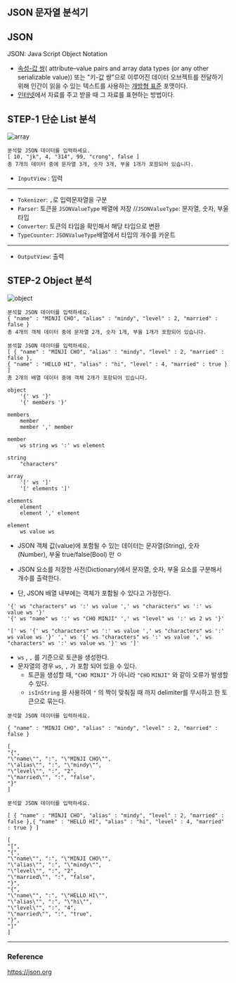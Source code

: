 ## JSON 문자열 분석기



## JSON

JSON: Java Script Object Notation

- [속성-값 쌍](https://ko.wikipedia.org/w/index.php?title=속성-값_쌍&action=edit&redlink=1)( attribute–value pairs and array data types (or any other serializable value)) 또는 "키-값 쌍"으로 이루어진 데이터 오브젝트를 전달하기 위해 인간이 읽을 수 있는 텍스트를 사용하는 [개방형 표준](https://ko.wikipedia.org/wiki/개방형_표준) 포맷이다.
- [인터넷](https://ko.wikipedia.org/wiki/인터넷)에서 자료를 주고 받을 때 그 자료를 표현하는 방법이다.



## STEP-1 단순 List 분석



![array](https://www.json.org/array.gif)



```
분석할 JSON 데이터를 입력하세요.
[ 10, "jk", 4, "314", 99, "crong", false ]
총 7개의 데이터 중에 문자열 3개, 숫자 3개, 부울 1개가 포함되어 있습니다.
```



- `InputView` : 입력

------

- `Tokenizer`: `,`로 입력문자열을 구분
- `Parser`: 토큰을 `JSONValueType` 배열에 저장 //`JSONValueType`: 문자열, 숫자, 부울 타입
- `Converter`: 토큰의 타입을 확인해서 해당 타입으로 변환
- `TypeCounter`: `JSONValueType`배열에서 타입의 개수를 카운트

------

- `OutputView`: 출력



## STEP-2  Object 분석



![object](https://www.json.org/object.gif)



```
분석할 JSON 데이터를 입력하세요.
{ "name" : "MINJI CHO", "alias" : "mindy", "level" : 2, "married" : false }
총 4개의 객체 데이터 중에 문자열 2개, 숫자 1개, 부울 1개가 포함되어 있습니다.

분석할 JSON 데이터를 입력하세요.
[ { "name" : "MINJI CHO", "alias" : "mindy", "level" : 2, "married" : false }, 
{ "name" : "HELLO HI", "alias" : "hi", "level" : 4, "married" : true } ]
총 2개의 배열 데이터 중에 객체 2개가 포함되어 있습니다.
```



```
object
	'{' ws '}'
	'{' members '}'

members
	member
	member ',' member

member
	ws string ws ':' ws element

string
	"characters"

array
	'[' ws ']'
	'[' elements ']'

elements
	element
	element ',' element

element
	ws value ws
```

- JSON 객체 값(value)에 포함될 수 있는 데이터는 문자열(String), 숫자(Number), 부울 true/false(Bool) 만 ㅇ

- JSON 요소를 저장한 사전(Dictionary)에서 문자열, 숫자, 부울 요소를 구분해서 개수를 출력한다.
- 단, JSON 배열 내부에는 객체가 포함될 수 있다고 가정한다.



```
'{' ws "characters" ws ':' ws value ',' ws "characters" ws ':' ws value ws '}'
'{' ws "name" ws ':' ws "CHO MINJI" ',' ws "level" ws ':' ws 2 ws '}'
```

```
'[' ws '{' ws "characters" ws ':' ws value ',' ws "characters" ws ':' ws value ws '}' ',' ws '{' ws "characters" ws ':' ws value ',' ws "characters" ws ':' ws value ws '}' ws ']'
```



-  `ws` , `,` 를 기준으로 토큰을 생성한다.
- 문자열의 경우 `ws`, `,` 가 포함 되어 있을 수 있다. 
  - 토큰을 생성할 때, `"CHO MINJI"` 가 아니라  `"CHO`  `MINJI"` 와 같이 오류가 발생할 수 있다.
  - `isInString` 을 사용하여 `"` 의 짝이 맞춰질 때 까지 delimiter를 무시하고 한 토큰으로 묶는다.



```
분석할 JSON 데이터를 입력하세요.

{ "name" : "MINJI CHO", "alias" : "mindy", "level" : 2, "married" : false }

[
"{", 
"\"name\"", ":", "\"MINJI CHO\"", 
"\"alias\"", ":", "\"mindy\"", 
"\"level\"", ":", "2", 
"\"married\"", ":", "false", 
"}"
]
```



```
분석할 JSON 데이터를 입력하세요.

[ { "name" : "MINJI CHO", "alias" : "mindy", "level" : 2, "married" : false },{ "name" : "HELLO HI", "alias" : "hi", "level" : 4, "married" : true } ]

[
"[", 
"{",
"\"name\"", ":", "\"MINJI CHO\"", 
"\"alias\"", ":", "\"mindy\"", 
"\"level\"", ":", "2", 
"\"married\"", ":", "false", 
"}", 
"{", 
"\"name\"", ":", "\"HELLO HI\"", 
"\"alias\"", ":", "\"hi\"", 
"\"level\"", ":", "4", 
"\"married\"", ":", "true", 
"}", 
"]"
]
```





---

### Reference

https://json.org